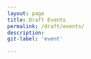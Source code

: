 ```yaml
---
layout: page
title: Draft Events
permalink: /draft/events/
description:
git-label: 'event'

---
```

